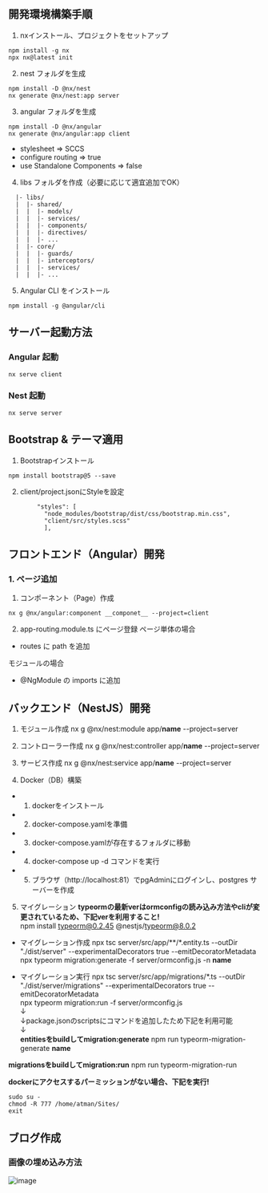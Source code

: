 ## 開発環境構築手順

1. nxインストール、プロジェクトをセットアップ
```
npm install -g nx
npx nx@latest init
```

2. nest フォルダを生成
```
npm install -D @nx/nest
nx generate @nx/nest:app server
```

3. angular フォルダを生成
```
npm install -D @nx/angular
nx generate @nx/angular:app client
```
- stylesheet => SCCS
- configure routing => true
- use Standalone Components => false 

4. libs フォルダを作成（必要に応じて適宜追加でOK）
```
  |- libs/
  |  |- shared/
  |  |  |- models/
  |  |  |- services/
  |  |  |- components/
  |  |  |- directives/
  |  |  |- ...
  |  |- core/
  |  |  |- guards/
  |  |  |- interceptors/
  |  |  |- services/
  |  |  |- ...
```

5. Angular CLI をインストール
```
npm install -g @angular/cli
```

## サーバー起動方法

### Angular 起動
```
nx serve client
```

### Nest 起動
```
nx serve server
```

## Bootstrap & テーマ適用

1. Bootstrapインストール
```
npm install bootstrap@5 --save
```

2. client/project.jsonにStyleを設定
```
        "styles": [
          "node_modules/bootstrap/dist/css/bootstrap.min.css",
          "client/src/styles.scss"
          ],
```

## フロントエンド（Angular）開発

### 1. ページ追加

1. コンポーネント（Page）作成
```
nx g @nx/angular:component __componet__ --project=client
```
2. app-routing.module.ts にページ登録
ページ単体の場合
- routes に path を追加

モジュールの場合
- @NgModule の imports に追加

## バックエンド（NestJS）開発

1. モジュール作成
nx g @nx/nest:module app/__name__ --project=server

2. コントローラー作成
nx g @nx/nest:controller app/__name__ --project=server

3. サービス作成
nx g @nx/nest:service app/__name__ --project=server

4. Docker（DB）構築
- 1. dockerをインストール
- 2. docker-compose.yamlを準備
- 3. docker-compose.yamlが存在するフォルダに移動
- 4. docker-compose up -d コマンドを実行
- 5. ブラウザ（http://localhost:81）でpgAdminにログインし、postgres サーバーを作成

5. マイグレーション
**typeormの最新verはormconfigの読み込み方法やcliが変更されているため、下記verを利用すること!**  
npm install typeorm@0.2.45 @nestjs/typeorm@8.0.2  

* マイグレーション作成
npx tsc server/src/app/**/*.entity.ts --outDir "./dist/server" --experimentalDecorators true --emitDecoratorMetadata
npx typeorm migration:generate -f server/ormconfig.js -n __name__  

* マイグレーション実行
npx tsc server/src/app/migrations/*.ts --outDir "./dist/server/migrations" --experimentalDecorators true --emitDecoratorMetadata  
npx typeorm migration:run -f server/ormconfig.js  
  ↓  
  ↓package.jsonのscriptsにコマンドを追加したため下記を利用可能  
  ↓  
**entitiesをbuildしてmigration:generate**
npm run typeorm-migration-generate __name__

**migrationsをbuildしてmigration:run**
npm run typeorm-migration-run

**dockerにアクセスするパーミッションがない場合、下記を実行!**
```
sudo su -
chmod -R 777 /home/atman/Sites/
exit
```

## ブログ作成

### 画像の埋め込み方法
![image](img-1.jpg)